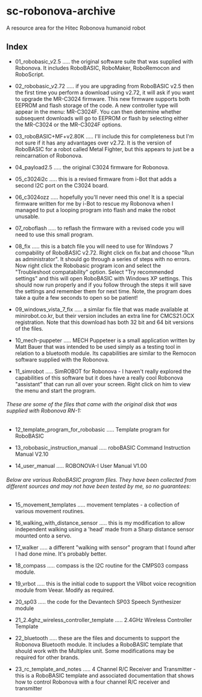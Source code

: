 # sc-robonova-archive
A resource area for the Hitec Robonova humanoid robot


## Index

 - 01_robobasic_v2.5 ..... the original software suite that was supplied with Robonova. It includes RoboBASIC, RoboMaker, RoboRemocon and RoboScript.

 - 02_robobasic_v2.72 ..... if you are upgrading from RoboBASIC v2.5 then the first time you perform a download using v2.72, it will ask if you want to upgrade the MR-C3024 firmware. This new firmware supports both EEPROM and flash storage of the code. A new controller type will appear in the menu: MR-C3024F. You can then determine whether subsequent downloads will go to EEPROM or flash by selecting either the MR-C3024 or the MR-C3024F options.

 - 03_roboBASIC+MF+v2.80K ..... I'll include this for completeness but I'm not sure if it has any advantages over v2.72. It is the version of RoboBASIC for a robot called Metal Fighter, but this appears to just be a reincarnation of Robonova.

 - 04_payload2.5 ..... the original C3024 firmware for Robonova.

 - 05_c3024i2c ..... this is a revised firmware from i-Bot that adds a second I2C port on the C3024 board. 

 - 06_c3024ozz ..... hopefully you'll never need this one! It is a special firmware written for me by i-Bot to rescue my Robonova when I managed to put a looping program into flash and make the robot unusable.

 - 07_roboflash ..... to reflash the firmware with a revised code you will need to use this small program.

 - 08_fix ..... this is a batch file you will need to use for Windows 7 compability of RoboBASIC v2.72. Right click on fix.bat and choose "Run as administrator". It should go through a series of steps with no errors. Now right click the Robobasic program icon and select the "Troubleshoot compatability" option. Select "Try recommended settings" and this will open RoboBASIC with Windows XP settings. This should now run properly and if you follow through the steps it will save the settings and remember them for next time. Note, the program does take a quite a few seconds to open so be patient! 

 - 09_windows_vista_7_fix ..... a similar fix file that was made available at minirobot.co.kr, but their version includes an extra line for CMCS21.OCX registration. Note that this download has both 32 bit and 64 bit versions of the files.

 - 10_mech-puppeter ..... MECH Puppeteer is a small application written by Matt Bauer that was intended to be used simply as a testing tool in relation to a bluetooth module. Its capabilities are similar to the Remocon software supplied with the Robonova.

 - 11_simrobot ..... SimROBOT for Robonova - I haven't really explored the capabilities of this software but it does have a really cool Robonova "assistant" that can run all over your screen. Right click on him to view the menu and start the program.

###### These are some of the files that came with the original disk that was supplied with Robonova RN-1:

 - 12_template_program_for_robobasic ..... Template program for RoboBASIC

 - 13_robobasic_instruction_manual ..... roboBASIC Command Instruction Manual V2.10

 - 14_user_manual ..... ROBONOVA-I User Manual V1.00

###### Below are various RoboBASIC program files. They have been collected from different sources and may not have been tested by me, so no guarantees:

 - 15_movement_templates ..... movement templates - a collection of various movement routines.

 - 16_walking_with_distance_sensor ..... this is my modification to allow independent walking using a 'head' made from a Sharp distance sensor mounted onto a servo.

 - 17_walker ..... a different "walking with sensor" program that I found after I had done mine. It's probably better.

 - 18_compass ..... compass is the I2C routine for the CMPS03 compass module.

 - 19_vrbot ..... this is the initial code to support the VRbot voice recognition module from Veear. Modify as required.

 - 20_sp03 ..... the code for the Devantech SP03 Speech Synthesizer module

 - 21_2.4ghz_wireless_controller_template ..... 2.4GHz Wireless Controller Template

 - 22_bluetooth ..... these are the files and documents to support the Robonova Bluetooth module. It includes a RoboBASIC template that should work with the Multiplex unit. Some modifications may be required for other brands.

 - 23_rc_template_and_notes ..... 4 Channel R/C Receiver and Transmitter - this is a RoboBASIC template and associated documentation that shows how to control Robonova with a four channel R/C receiver and transmitter

